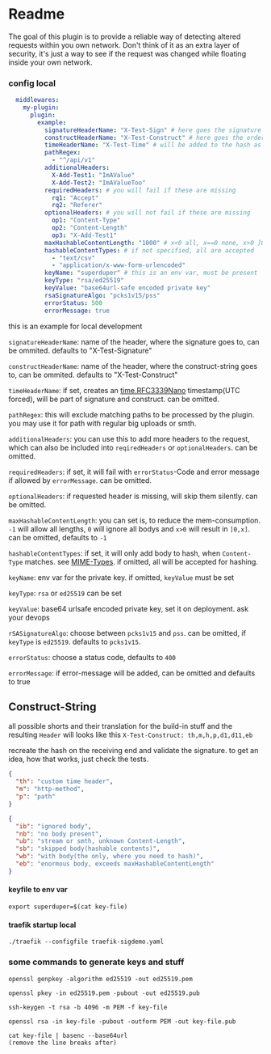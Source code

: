 # Readme

The goal of this plugin is to provide a reliable way of detecting altered requests within you
own network. Don't think of it as an extra layer of security, it's just a way to see if the request was
changed while floating inside your own network.

### config local

```yaml
  middlewares:
    my-plugin:
      plugin:
        example:
          signatureHeaderName: "X-Test-Sign" # here goes the signature
          constructHeaderName: "X-Test-Construct" # here goes the order pre-hashed
          timeHeaderName: "X-Test-Time" # will be added to the hash as well
          pathRegex:
            - "^/api/v1"
          additionalHeaders:
            X-Add-Test1: "ImAValue"
            X-Add-Test2: "ImAValueToo"
          requiredHeaders: # you will fail if these are missing
            rq1: "Accept"
            rq2: "Referer"
          optionalHeaders: # you will not fail if these are missing
            op1: "Content-Type"
            op2: "Content-Length"
            op3: "X-Add-Test1"
          maxHashableContentLength: "1000" # x<0 all, x==0 none, x>0 ]0,x]
          hashableContentTypes: # if not specified, all are accepted
            - "text/csv"
            - "application/x-www-form-urlencoded"
          keyName: "superduper" # this is an env var, must be present
          keyType: "rsa/ed25519"
          keyValue: "base64url-safe encoded private key"
          rsaSignatureAlgo: "pcks1v15/pss"
          errorStatus: 500
          errorMessage: true
```

this is an example for local development

`signatureHeaderName`: name of the header, where the signature goes to, can be ommited.
defaults to "X-Test-Signature"

`constructHeaderName`: name of the header, where the construct-string goes to, can be ommited.
defaults to "X-Test-Construct"

`timeHeaderName`: if set, creates an [time.RFC3339Nano](https://pkg.go.dev/time#pkg-constants) timestamp(UTC forced),
will be part of signature and construct. can be omitted.

`pathRegex`: this will exclude matching paths to be processed by the plugin. you may use it for path
with regular big uploads or smth.

`additionalHeaders`: you can use this to add more headers to the request, which can also be included
into `reqiredHeaders` or `optionalHeaders`. can be omitted.

`requiredHeaders`: if set, it will fail with `errorStatus`-Code and error message if allowed by `errorMessage`.
can be omitted.

`optionalHeaders`: if requested header is missing, will skip them silently.
can be omitted.

`maxHashableContentLength`: you can set is, to reduce the mem-consumption. `-1` will allow all
lengths, `0` will ignore all bodys and `x>0` will result in `]0,x]`. can be omitted, defaults to
`-1`

`hashableContentTypes`: if set, it will only add body to hash, when `Content-Type` matches.
see [MIME-Types](https://www.iana.org/assignments/media-types/media-types.xhtml).
if omitted, all will be accepted for hashing.

`keyName`: env var for the private key. if omitted, `keyValue` must be set

`keyType`: `rsa` or `ed25519` can be set

`keyValue`: base64 urlsafe encoded private key, set it on deployment. ask your devops

`rSASignatureAlgo`: choose between `pcks1v15` and `pss`. can be omitted, if `keyType` is `ed25519`.
defaults to `pcks1v15`.

`errorStatus`: choose a status code, defaults to `400`

`errorMessage`: if error-message will be added, can be omitted and defaults to true

## Construct-String

all possible shorts and their translation for the build-in stuff
and the resulting `Header` will looks like this `X-Test-Construct: th,m,h,p,d1,d11,eb`

recreate the hash on the receiving end and validate the signature.
to get an idea, how that works, just check the tests.

```json
{
  "th": "custom time header",
  "m": "http-method",
  "p": "path"
}
```

```json
{
  "ib": "ignored body",
  "nb": "no body present",
  "ub": "stream or smth, unknown Content-Length",
  "sb": "skipped body(hashable contents)",
  "wb": "with body(the only, where you need to hash)",
  "eb": "enormous body, exceeds maxHashableContentLength"
}

```

#### keyfile to env var

```shell
export superduper=$(cat key-file)
```

#### traefik startup local

```shell
./traefik --configfile traefik-sigdemo.yaml
```

### some commands to generate keys and stuff
```shell
openssl genpkey -algorithm ed25519 -out ed25519.pem
```

```shell
openssl pkey -in ed25519.pem -pubout -out ed25519.pub
```

```shell
ssh-keygen -t rsa -b 4096 -m PEM -f key-file
```

```shell
openssl rsa -in key-file -pubout -outform PEM -out key-file.pub
```

```shell
cat key-file | basenc --base64url
(remove the line breaks after)
```
